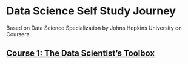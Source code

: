 # Data Science Self Study Journey
Based on Data Science Specialization by Johns Hopkins University on Coursera

## [Course 1: The Data Scientist’s Toolbox](https://www.coursera.org/learn/data-scientists-tools/home/welcome)

